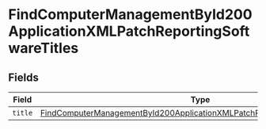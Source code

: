 # FindComputerManagementById200ApplicationXMLPatchReportingSoftwareTitles


## Fields

| Field                                                                                                                                                                                   | Type                                                                                                                                                                                    | Required                                                                                                                                                                                | Description                                                                                                                                                                             |
| --------------------------------------------------------------------------------------------------------------------------------------------------------------------------------------- | --------------------------------------------------------------------------------------------------------------------------------------------------------------------------------------- | --------------------------------------------------------------------------------------------------------------------------------------------------------------------------------------- | --------------------------------------------------------------------------------------------------------------------------------------------------------------------------------------- |
| `title`                                                                                                                                                                                 | [FindComputerManagementById200ApplicationXMLPatchReportingSoftwareTitlesTitle](../../models/operations/findcomputermanagementbyid200applicationxmlpatchreportingsoftwaretitlestitle.md) | :heavy_minus_sign:                                                                                                                                                                      | N/A                                                                                                                                                                                     |